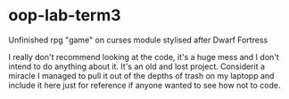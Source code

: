 # oop-lab-term3
Unfinished rpg "game" on curses module stylised after Dwarf Fortress

I really don't recommend looking at the code, it's a huge mess and I don't intend to do anything about it. It's an old and lost project. Considerit a miracle I managed to pull it out of the depths of trash on my laptopp and include it here just for reference if anyone wanted to see how not to code.
